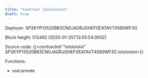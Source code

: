 ```yaml
---
title: "Contract lololololol"
draft: true
---
```

Deployer: SP2KYP13520BR3CN0JAGRJGHEF0EATAVT4580WF3G


 



Block height: 512492 (2025-01-25T13:55:54.000Z)

Source code: {{<contractref "lololololol" SP2KYP13520BR3CN0JAGRJGHEF0EATAVT4580WF3G lololololol>}}

Functions:

* snd _private_
